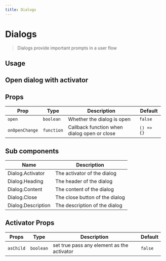 ```yaml
---
title: Dialogs
---
```


# Dialogs

> Dialogs provide important prompts in a user flow

## Usage

<usage name="dialog"></usage>

## Open dialog with activator

<code-preview code='<Dialog>
    <Dialog.Activator>
      <Button>Open dialog with activator</Button>
    </Dialog.Activator>
    <Dialog.Content>
      <Dialog.Heading>
        <p>This dialog opened by activator</p>
        <Spacer />
        <Dialog.Close>
          <IconButton color="secondary">
            <Icon name="x" />
          </IconButton>
        </Dialog.Close>
      </Dialog.Heading>
      <Dialog.Description>
        <p>
          Amet sunt fugiat irure Lorem commodo nulla officia cupidatat ipsum
          duis quis minim Lorem incididunt. Non laboris mollit laborum cillum
          deserunt aliqua amet dolor excepteur ea aliqua commodo excepteur. Sint
          id est id deserunt magna aliquip consectetur adipisicing pariatur
          dolor mollit velit ea deserunt.
        </p>
      </Dialog.Description>
      <div className="flex items-center gap-2">
        <Spacer />
        <Dialog.Close>
          <Button color="error">Cancel</Button>
        </Dialog.Close>
        <Button>Confirm</Button>
      </div>
    </Dialog.Content></Dialog>'>
</code-preview>

## Props

| Prop           | Type       | Description                                 | Default    |
| -------------- | ---------- | ------------------------------------------- | ---------- |
| `open`         | `boolean`  | Whether the dialog is open                  | `false`    |
| `onOpenChange` | `function` | Callback function when dialog open or close | `() => {}` |

## Sub components

| Name               | Description                    |
| ------------------ | ------------------------------ |
| Dialog.Activator   | The activator of the dialog    |
| Dialog.Heading     | The header of the dialog       |
| Dialog.Content     | The content of the dialog      |
| Dialog.Close       | The close button of the dialog |
| Dialog.Description | The description of the dialog  |

## Activator Props

| Props     | Type      | Description                                | Default |
| --------- | --------- | ------------------------------------------ | ------- |
| `asChild` | `boolean` | set true pass any element as the activator | `false` |
